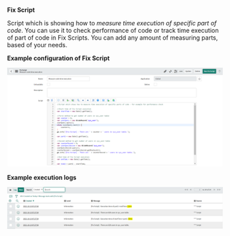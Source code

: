 **Fix Script**

Script which is showing how to *measure time execution of specific part of code*. You can use it to check performance of code or track time execution of part of code in Fix Scripts. You can add any amount of measuring parts, based of your needs.

**Example configuration of Fix Script**

![Coniguration](ScreenShot_1.PNG)

**Example execution logs**

![Logs](ScreenShot_2.PNG)
